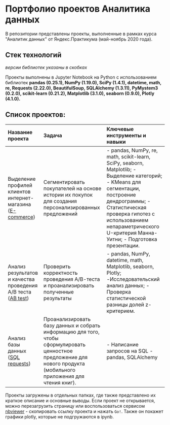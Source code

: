 # Портфолио проектов Аналитика данных
В репозитории представлены проекты, выполненные в рамках курса "Аналитик данных" от Яндекс.Практикума (май-ноябрь 2020 года).

## Стек технологий

*версии библиотек указаны в скобках*

Проекты выполнены в Jupyter Notebook на Python с использованием библиотек **pandas (0.25.1), NumPy (1.19.0), SciPy (1.4.1), datetime, math, re, Requests (2.22.0), BeautifulSoup, SQLAlchemy (1.3.11), PyMystem3 (0.2.0), scikit-learn (0.21.2), Matplotlib (3.1.0), seaborn (0.9.0), Plotly (4.1.0).**

## Список проектов:
| Название проекта | Задача | Ключевые инструменты и навыки |
| :-------- |:--------|:----------------|
|Выделение профилей клиентов интернет-магазина ([E-commerce](https://github.com/orlevap/My_projects/tree/master/E-commerce)) | Сегментировать покупателей на основе истории их покупок для создания персонализированных предложений  | - pandas, NumPy, re, math, scikit-learn, SciPy, seaborn, Matplotlib;  - Выделение категорий;   - KMeans для сегментации, построение дендрограммы;  - Статистическая проверка гипотез с использованием непараметрического U-критерия Манна-Уитни;  - Подготовка презентации. |
|Анализ результатов и качества проведения А/В теста ([AB test](https://github.com/orlevap/My_projects/tree/master/AB%20test))|Проверить корректность проведения А/В-теста и проанализировать полученные результаты| - pandas, NumPy, datetime, math, Matplotlib, seaborn, Plotly;  -Исследовательский анализ данных;  - Проверка статистической разницы долей z-критерием.|
|Анализ базы данных ([SQL requests](https://github.com/orlevap/My_projects/tree/master/SQL%20requests))| Проанализировать базу данных и собрать информацию для того, чтобы сформулировать ценностное предложение для нового продукта (мобильного приложения для чтения книг).|- Написание запросов на SQL  - pandas, SQLAlchemy|

Проекты загружены в отдельных папках, где также представлено их краткое описание и основные выводы. Если проект не открывается, можно перезагрузить страницу или воспользоваться сервисом [nbviewer](https://nbviewer.jupyter.org/) - скопировать ссылку проекта и нажать `Go!`. Также он покажет графики plotly, которые не подгружаются в ipynb. 
